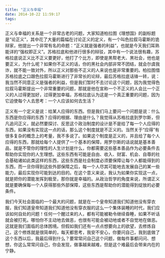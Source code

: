 ```yaml
---
title: "正义与幸福"
date: 2014-10-22 11:59:17
tags:
---
```


正义与幸福的关系是一个非常古老的问题，大家知道柏拉图《理想国》的副标题是“论正义”，其中花了大量的篇幅在讨论正义的定义，有一个叫色拉叙马霍斯的诡辩家，他提出一个非常有名的命题：“正义就是强者的利益”，也就是今天我们耳熟能详的“强权即正义”。苏格拉底和他进行很多的辩驳，其中有一个说法很有趣，苏格拉底说正义比不正义要更好，他打了个比方，即使是黑帮老大、黑社会，他也是要正义，为什么呢？如果你不正义的话，你的黑社会内部非常不团结，就会尔虞我诈，就不能一致对外，所以正义对那些不正义的人来说也是非常重要的。柏拉图借苏格拉底之口跟色拉叙马霍斯进行了非常长的论辩，最后苏格拉底话锋一转，说：我当然不同意正义是强者的利益，但是我们暂时不去讨论这个问题，因为我觉得色拉叙马霍斯提出一个非常重要的问题，那就是他在宣称一个不正义的人会比一个正义的人过得更加好，过得更加幸福，苏格拉底认为这是一个真正重要的问题，因为它迫使每个人去思考：一个人应该如何去生活？ 

正义有一个定义是说：给某人应得的东西。但是我们马上要问一个问题是说：什么东西是你应得的东西？应得的根据、理由是什么？我觉得从苏格拉底到罗尔斯，但凡追问正义，就必然要探讨、反思这个政治制度的设计是不是给了每一个人应得的东西，如果没有实现这一点的话，那么这个制度就是不正义的。当然关于“应得”有很多复杂的概念上的考量，我不多说了。如果这个制度是正义的，并且给了每个人应得的东西，那就给每个人提供了一个基本的保障，用罗尔斯的话说就是基本善品，就是不管你的理性的人生计划是什么，你都需要这些基本善品作为必要条件去帮助你实现你的人生理想。这些东西有可能是自由、收入、财富、机会、自尊的社会基础诸如此类这样的东西，这些东西是社会制度必须要保障让每个人都能得到的东西，而一旦你得到这些外部保障之后，每一个人尽其可能地去发展自己的某一些能力，最后实现你可能到达的目的。在这个意义来说，我认为如果你实现这一点，就是把你的潜能发挥到极至，那你就是幸福的。从政治哲学的角度来说，所谓正义就是要确保每一个人获得那些外部保障，这些东西是帮助你的潜能得到绽放的必要条件。 

我们今天社会面临的一个最大的问题，就是在一个皇帝知道我们知道他没有穿衣服，我们知道皇帝知道我们知道他没有穿衣服的这么一个集体装睡的时代，我们应该如何自处的问题！任何一个醒过来的人，都有可能被勒令继续昏睡，如果不听话就会被打死。哪怕你不主动地去做恶，也很有可能会被动地或者不自觉地在做恶。这就是我们面临的总体困境。但假如我们还有一点点想要向上的欲望，去修炼自己，这个修炼就是很简单的，每天都思考，我安不安心，你要问自己，我到底做了这个东西以后，我最后得到什么？要常常问自己这个问题，做每件事都问问、想想，你这么常常问自己，你会发现，做事越来越难，但是这个难最后会带来内在的宁静。